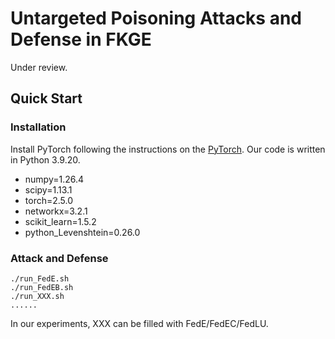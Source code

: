 # Untargeted Poisoning Attacks and Defense in FKGE

Under review.

## Quick Start

### Installation

Install PyTorch following the instructions on the [PyTorch](https:pytorch.org/).
Our code is written in Python 3.9.20.

- numpy=1.26.4
- scipy=1.13.1
- torch=2.5.0
- networkx=3.2.1
- scikit_learn=1.5.2
- python_Levenshtein=0.26.0

### Attack and Defense

```
./run_FedE.sh
./run_FedEB.sh
./run_XXX.sh
......
```

In our experiments, XXX can be filled with FedE/FedEC/FedLU.
